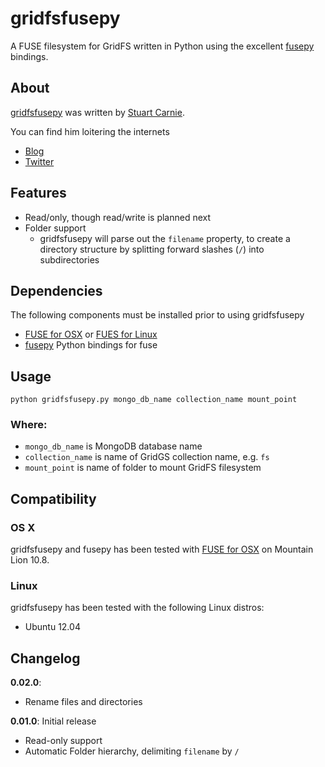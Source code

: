 gridfsfusepy
============
A FUSE filesystem for GridFS written in Python using the excellent [fusepy](https://github.com/terencehonles/fusepy) 
bindings.

About
-----
[gridfsfusepy](http://github.com/scarnie/gridfsfusepy) was written by [Stuart Carnie](http://github/scarnie).  

You can find him loitering the internets

* [Blog](http://aussiebloke.blogspot.com)
* [Twitter](http://twitter.com/stuartcarnie)

Features
--------
* Read/only, though read/write is planned next
* Folder support
  * gridfsfusepy will parse out the `filename` property, to create a directory structure by splitting forward slashes (`/`) 
    into subdirectories

Dependencies
------------
The following components must be installed prior to using gridfsfusepy

* [FUSE for OSX](http://osxfuse.github.com/) or [FUES for Linux](http://fuse.sourceforge.net/)
* [fusepy](https://github.com/terencehonles/fusepy) Python bindings for fuse

Usage
-----
    python gridfsfusepy.py mongo_db_name collection_name mount_point
	
### Where:
* `mongo_db_name` is MongoDB database name
* `collection_name` is name of GridGS collection name, e.g. `fs`
* `mount_point` is name of folder to mount GridFS filesystem

Compatibility
-------------

### OS X
gridfsfusepy and fusepy has been tested with [FUSE for OSX](http://osxfuse.github.com/) on Mountain Lion 10.8.

### Linux

gridfsfusepy has been tested with the following Linux distros:

* Ubuntu 12.04

Changelog
---------

**0.02.0**:

* Rename files and directories

**0.01.0**: Initial release

* Read-only support
* Automatic Folder hierarchy, delimiting `filename` by `/`